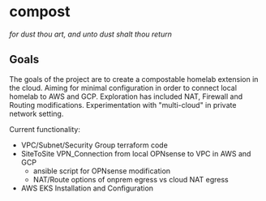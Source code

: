 # compost
*for dust thou art, and unto dust shalt thou return*
## Goals

The goals of the project are to create a compostable homelab extension in the cloud. Aiming for minimal configuration in order to connect local homelab to AWS and GCP.
Exploration has included NAT, Firewall and Routing modifications. Experimentation with "multi-cloud" in private network setting.

Current functionality:

* VPC/Subnet/Security Group terraform code
* SiteToSite VPN_Connection from local OPNsense to VPC in AWS and GCP
    * ansible script for OPNsense modification
    * NAT/Route options of onprem egress vs cloud NAT egress
* AWS EKS Installation and Configuration

